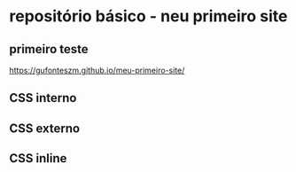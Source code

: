 # repositório básico - neu primeiro site
## primeiro teste
https://gufonteszm.github.io/meu-primeiro-site/
## CSS interno

## CSS externo

## CSS inline
